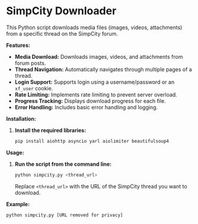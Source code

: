 # SimpCity Downloader

This Python script downloads media files (images, videos, attachments) from a specific thread on the SimpCity forum.

**Features:**

*   **Media Download:** Downloads images, videos, and attachments from forum posts.
*   **Thread Navigation:** Automatically navigates through multiple pages of a thread.
*   **Login Support:** Supports login using a username/password or an `xf_user` cookie.
*   **Rate Limiting:** Implements rate limiting to prevent server overload.
*   **Progress Tracking:** Displays download progress for each file.
*   **Error Handling:** Includes basic error handling and logging.

**Installation:**

1.  **Install the required libraries:**

    ```bash
    pip install aiohttp asyncio yarl aiolimiter beautifulsoup4
    ```

**Usage:**

1.  **Run the script from the command line:**

    ```bash
    python simpcity.py <thread_url>
    ```

    Replace `<thread_url>` with the URL of the SimpCity thread you want to download.

**Example:**

```bash
python simpcity.py [URL removed for privacy]

